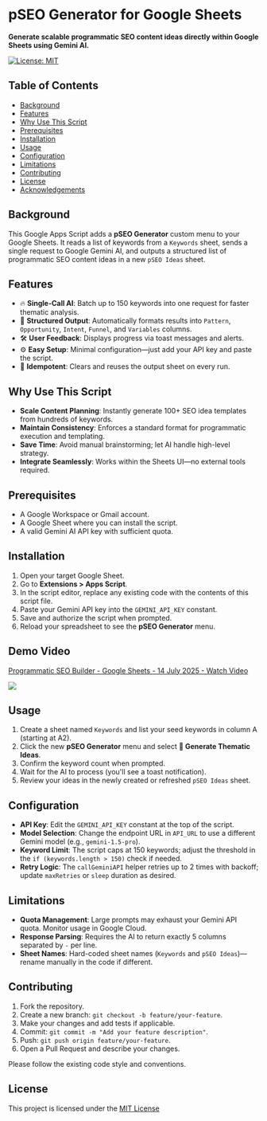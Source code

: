 # pSEO Generator for Google Sheets

**Generate scalable programmatic SEO content ideas directly within Google Sheets using Gemini AI.**

[![License: MIT](https://img.shields.io/badge/License-MIT-blue.svg)](LICENSE)

## Table of Contents

- [Background](#background)
- [Features](#features)
- [Why Use This Script](#why-use-this-script)
- [Prerequisites](#prerequisites)
- [Installation](#installation)
- [Usage](#usage)
- [Configuration](#configuration)
- [Limitations](#limitations)
- [Contributing](#contributing)
- [License](#license)
- [Acknowledgements](#acknowledgements)

## Background

This Google Apps Script adds a **pSEO Generator** custom menu to your Google Sheets. It reads a list of keywords from a `Keywords` sheet, sends a single request to Google Gemini AI, and outputs a structured list of programmatic SEO content ideas in a new `pSEO Ideas` sheet.

## Features

- 🔥 **Single-Call AI**: Batch up to 150 keywords into one request for faster thematic analysis.
- 🚀 **Structured Output**: Automatically formats results into `Pattern`, `Opportunity`, `Intent`, `Funnel`, and `Variables` columns.
- 🛠 **User Feedback**: Displays progress via toast messages and alerts.
- ⚙️ **Easy Setup**: Minimal configuration—just add your API key and paste the script.
- 🔄 **Idempotent**: Clears and reuses the output sheet on every run.

## Why Use This Script

- **Scale Content Planning**: Instantly generate 100+ SEO idea templates from hundreds of keywords.
- **Maintain Consistency**: Enforces a standard format for programmatic execution and templating.
- **Save Time**: Avoid manual brainstorming; let AI handle high-level strategy.
- **Integrate Seamlessly**: Works within the Sheets UI—no external tools required.

## Prerequisites

- A Google Workspace or Gmail account.
- A Google Sheet where you can install the script.
- A valid Gemini AI API key with sufficient quota.

## Installation

1. Open your target Google Sheet.
2. Go to **Extensions > Apps Script**.
3. In the script editor, replace any existing code with the contents of this script file.
4. Paste your Gemini API key into the `GEMINI_API_KEY` constant.
5. Save and authorize the script when prompted.
6. Reload your spreadsheet to see the **pSEO Generator** menu.

## Demo Video

<div>
  <a href="https://www.loom.com/share/485c10411b1d4a619570ebe2e3302047">
    <p>Programmatic SEO Builder - Google Sheets - 14 July 2025 - Watch Video</p>
  </a>
  <a href="https://www.loom.com/share/485c10411b1d4a619570ebe2e3302047">
    <img style="max-width:300px;" src="https://cdn.loom.com/sessions/thumbnails/485c10411b1d4a619570ebe2e3302047-e43efe207d1b1b30-full-play.gif">
  </a>
</div>

## Usage

1. Create a sheet named `Keywords` and list your seed keywords in column A (starting at A2).
2. Click the new **pSEO Generator** menu and select **🚀 Generate Thematic Ideas**.
3. Confirm the keyword count when prompted.
4. Wait for the AI to process (you'll see a toast notification).
5. Review your ideas in the newly created or refreshed `pSEO Ideas` sheet.

## Configuration

- **API Key**: Edit the `GEMINI_API_KEY` constant at the top of the script.
- **Model Selection**: Change the endpoint URL in `API_URL` to use a different Gemini model (e.g., `gemini-1.5-pro`).
- **Keyword Limit**: The script caps at 150 keywords; adjust the threshold in the `if (keywords.length > 150)` check if needed.
- **Retry Logic**: The `callGeminiAPI` helper retries up to 2 times with backoff; update `maxRetries` or `sleep` duration as desired.

## Limitations

- **Quota Management**: Large prompts may exhaust your Gemini API quota. Monitor usage in Google Cloud.
- **Response Parsing**: Requires the AI to return exactly 5 columns separated by ` - ` per line.
- **Sheet Names**: Hard-coded sheet names (`Keywords` and `pSEO Ideas`)—rename manually in the code if different.

## Contributing

1. Fork the repository.
2. Create a new branch: `git checkout -b feature/your-feature`.
3. Make your changes and add tests if applicable.
4. Commit: `git commit -m "Add your feature description"`.
5. Push: `git push origin feature/your-feature`.
6. Open a Pull Request and describe your changes.

Please follow the existing code style and conventions.

## License

This project is licensed under the [MIT License](LICENSE)
